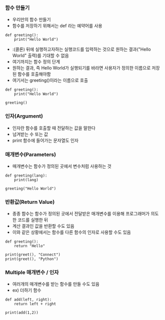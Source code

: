 ### 함수 만들기
- 우리만의 함수 만들기
- 함수를 저장하기 위해서는 def 라는 예약어를 사용

```
def greeting():
    print("Hello World")
```

- :(콜론) 뒤에 실행하고자하는 실행코드를 입력하는 것으로 원하는 결과("Hello World" 출력)를 기대할 수 없음
- 여기까지는 함수 정의 단계
- 원하는 결과, 즉 Hello World가 실행되기를 바라면 사용자가 정의한 이름으로 저장된 함수를 호출해야함
- 여기서는 greeting()이라는 이름으로 호출

```
def greeting():
    print("Hello World")

greeting()
```


### 인자(Argument)
- 인자란 함수를 호출할 때 전달하는 값을 말한다
- 넘겨받는 수 또는 값
- print 함수에 들어가는 문자열도 인자


### 매개변수(Parameters)
- 매개변수는 함수가 정의된 곳에서 변수처럼 사용하는 것

```
def greeting(lang):
    print(lang)

greeting("Hello World")
```


### 반환값(Return Value)
- 종종 함수는 함수가 정의된 곳에서 전달받은 매개변수를 이용해 프로그래머가 의도한 코드를 실행한 뒤
- 계산 결과인 값을 반환할 수도 있음
- 이와 같은 상황에서는 함수를 다른 함수의 인자로 사용할 수도 있음

```
def greeting():
    return "Hello"

print(greet(), "Connect")
print(greet(), "Python")
```


### Multiple 매개변수 / 인자
- 여러개의 매개변수를 받는 함수를 만들 수도 있음
- ex) 더하기 함수

```
def add(left, right):
    return left + right

print(add(1,2))
```